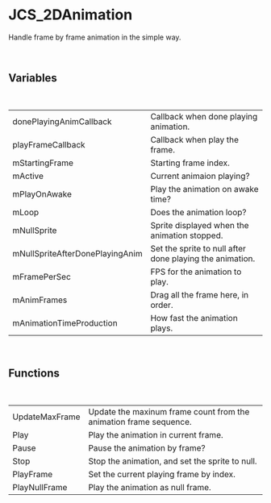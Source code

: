<div id="content-header">
  <h1>JCS_2DAnimation</h1>
</div>

<p>
  Handle frame by frame animation in the simple way.
</p>


<br/>
<h2>Variables</h2>
<br/>

<table>
  <tr>
    <td>donePlayingAnimCallback</td>
    <td>Callback when done playing animation.</td>
  </tr>
  <tr>
    <td>playFrameCallback</td>
    <td>Callback when play the frame.</td>
  </tr>
  <tr>
    <td>mStartingFrame</td>
    <td>Starting frame index.</td>
  </tr>
  <tr>
    <td>mActive</td>
    <td>Current animaion playing?</td>
  </tr>
  <tr>
    <td>mPlayOnAwake</td>
    <td>Play the animation on awake time?</td>
  </tr>
  <tr>
    <td>mLoop</td>
    <td>Does the animation loop?</td>
  </tr>
  <tr>
    <td>mNullSprite</td>
    <td>Sprite displayed when the animation stopped.</td>
  </tr>
  <tr>
    <td>mNullSpriteAfterDonePlayingAnim</td>
    <td>Set the sprite to null after done playing the animation.</td>
  </tr>
  <tr>
    <td>mFramePerSec</td>
    <td>FPS for the animation to play.</td>
  </tr>
  <tr>
    <td>mAnimFrames</td>
    <td>Drag all the frame here, in order.</td>
  </tr>
  <tr>
    <td>mAnimationTimeProduction</td>
    <td>How fast the animation plays.</td>
  </tr>
</table>


<br/>
<h2>Functions</h2>
<br/>

<table>
  <tr>
    <td>UpdateMaxFrame</td>
    <td>Update the maxinum frame count from the animation frame sequence.</td>
  </tr>
  <tr>
    <td>Play</td>
    <td>Play the animation in current frame.</td>
  </tr>
  <tr>
    <td>Pause</td>
    <td>Pause the animation by frame?</td>
  </tr>
  <tr>
    <td>Stop</td>
    <td>Stop the animation, and set the sprite to null.</td>
  </tr>
  <tr>
    <td>PlayFrame</td>
    <td>Set the current playing frame by index.</td>
  </tr>
  <tr>
    <td>PlayNullFrame</td>
    <td>Play the animation as null frame.</td>
  </tr>
</table>
